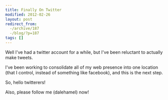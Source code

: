 ```yaml
---
title: Finally On Twitter
modified: 2012-02-26
layout: post
redirect_from:
  -/archive/187
  -/blog/?p=187
tags: []
---
```



Well I've had a twitter account for a while, but I've been reluctant to actually make tweets.

I've been working to consolidate all of my web presence into one location (that I control, instead of something like facebook), and this is the next step.

So, hello twitterers!

Also, please follow me (dalehamel) now!
